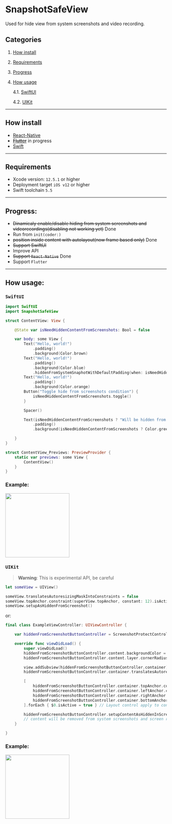 # SnapshotSafeView

Used for hide view from system screenshots and video recording.

## Categories

1. [How install](#how-install)
2. [Requirements](#requirements)
3. [Progress](#progress)
4. [How usage](#how-usage)

    4.1. [SwiftUI](#swiftui)

    4.2. [UIKit](#uikit)

-----------------------

## How install

- [React-Native](Documentation/React-Native.md)
- [~~Flutter~~]() in progress
- [Swift](Documentation/Swift.md)

-----------------------

## Requirements

- Xcode version: `12.5.1` or higher
- Deployment target `iOS v12` or higher
- Swift toolchain `5.5`

-----------------------

## Progress:

- ~~Dinamicaly enable/disable hiding from system screenshots and videorecordings(disabling not working yet)~~ Done
- Run from `init(coder:)`
- ~~position inside content with autolayout(now frame based only)~~ Done
- ~~Support SwiftUI~~
- Improve API
- ~~Support `React-Native`~~ Done
- Support `Flutter`

-----------------------

## How usage:
### `SwiftUI`
```swift
import SwiftUI
import SnapshotSafeView

struct ContentView: View {

    @State var isNeedHiddenContentFromScreenshots: Bool = false

    var body: some View {
        Text("Hello, world!")
            .padding()
            .background(Color.brown)
        Text("Hello, world!")
            .padding()
            .background(Color.blue)
            .hiddenFromSystemSnaphotWithDefaultPadding(when: isNeedHiddenContentFromScreenshots)
        Text("Hello, world!")
            .padding()
            .background(Color.orange)
        Button("Toggle hide from screenshots condition") {
            isNeedHiddenContentFromScreenshots.toggle()
        }

        Spacer()

        Text(isNeedHiddenContentFromScreenshots ? "Will be hidden from snapshots" : "Will be appear in snapshots")
            .padding()
            .background(isNeedHiddenContentFromScreenshots ? Color.green : Color.red)

    }
}

struct ContentView_Previews: PreviewProvider {
    static var previews: some View {
        ContentView()
    }
}
```

### Example:

<p>
<img src="https://user-images.githubusercontent.com/44356536/189480958-191b7fa3-e6b2-4ac8-b222-00a38e21311c.mov" width=200/>
</p>


### `UIKit`

>**Warning**: This is experimental API, be careful
 ```swift
let someView = UIView()

someView.translatesAutoresizingMaskIntoConstraints = false
someView.topAnchor.constraint(superView.topAnchor, constant: 12).isActive = true
someView.setupAsHiddenFromScreenshot()
 ```

or:

```swift
final class ExampleViewController: UIViewController {

    var hiddenFromScreenshotButtonController = ScreenshotProtectController(content: UIButton())

    override func viewDidLoad() {
        super.viewDidLoad()
        hiddenFromScreenshotButtonController.content.backgroundColor = .systemRed // UI customization apply to content
        hiddenFromScreenshotButtonController.content.layer.cornerRadius = 20

        view.addSubview(hiddenFromScreenshotButtonController.container)
        hiddenFromScreenshotButtonController.container.translatesAutoresizingMaskIntoConstraints = false

        [
            hiddenFromScreenshotButtonController.container.topAnchor.constraint(equalTo: view.topAnchor, constant: 65),
            hiddenFromScreenshotButtonController.container.leftAnchor.constraint(equalTo: view.leftAnchor, constant: 65),
            hiddenFromScreenshotButtonController.container.rightAnchor.constraint(equalTo: view.rightAnchor, constant: -65),
            hiddenFromScreenshotButtonController.container.bottomAnchor.constraint(equalTo: view.bottomAnchor, constant: -65)
        ].forEach { $0.isActive = true } // Layout control apply to container

        hiddenFromScreenshotButtonController.setupContentAsHiddenInScreenshotMode() // apply hidden mode
        // content will be removed from system screenshots and screen recording
    }

}
```

### Example:

<p>
<img src="https://user-images.githubusercontent.com/44356536/156410609-bf9e2373-0fe9-4ace-ae58-73c2175d7b27.mov" width=200/>
</p>
